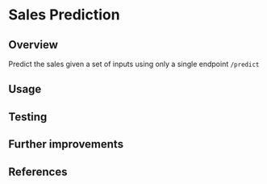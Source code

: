 # Sales Prediction

## Overview
Predict the sales given a set of inputs using only a single endpoint `/predict`

## Usage

## Testing

## Further improvements

## References
